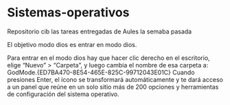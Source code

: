 # Sistemas-operativos
Repositorio cib las tareas entregadas de Aules la semaba pasada

El objetivo modo dios es entrar en modo dios.

Para entrar en el modo dios hay que hacer clic derecho en el escritorio, elige “Nuevo” > “Carpeta”, y luego cambia el nombre de esa carpeta a:
GodMode.{ED7BA470-8E54-465E-825C-99712043E01C}
Cuando presiones Enter, el ícono se transformará automáticamente y te dará acceso a un panel que reúne en un solo sitio más de 200 opciones y herramientas de configuración del sistema operativo.

